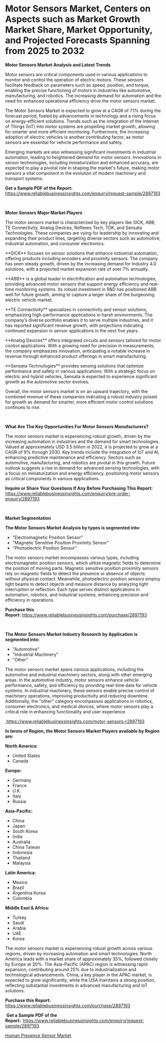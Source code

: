 <p><h1>Motor Sensors Market, Centers on Aspects such as Market Growth Market Share, Market Opportunity, and Projected Forecasts Spanning from 2025 to 2032</h1></p><p><strong>Motor Sensors Market Analysis and Latest Trends</strong></p>
<p><p>Motor sensors are critical components used in various applications to monitor and control the operation of electric motors. These sensors facilitate feedback on parameters such as speed, position, and torque, enabling the precise functioning of motors in industries like automotive, manufacturing, and robotics. The increasing demand for automation and the need for enhanced operational efficiency drive the motor sensors market.</p><p>The Motor Sensors Market is expected to grow at a CAGR of 7.1% during the forecast period, fueled by advancements in technology and a rising focus on energy-efficient solutions. Trends such as the integration of the Internet of Things (IoT) into motor systems are propelling market growth, allowing for smarter and more efficient monitoring. Furthermore, the increasing adoption of electric vehicles is another contributing factor, as motor sensors are essential for vehicle performance and safety.</p><p>Emerging markets are also witnessing significant investments in industrial automation, leading to heightened demand for motor sensors. Innovations in sensor technologies, including miniaturization and enhanced accuracy, are expected to play a pivotal role in shaping the market's future, making motor sensors a vital component in the evolution of modern machinery and transport systems.</p></p>
<p><strong>Get a Sample PDF of the Report:&nbsp;</strong> <a href="https://www.reliablebusinessinsights.com/enquiry/request-sample/2897193?utm_campaign=3283&utm_medium=2&utm_source=Github&utm_content=ia&utm_term=15032025&utm_id=motor-sensors">https://www.reliablebusinessinsights.com/enquiry/request-sample/2897193</a></p>
<p>&nbsp;</p>
<p><strong>Motor Sensors Major Market Players</strong></p>
<p><p>The motor sensors market is characterized by key players like SICK, ABB, TE Connectivity, Analog Devices, Reflexes Tech, TDK, and Sensata Technologies. These companies are vying for leadership by innovating and expanding their product lines, targeting diverse sectors such as automotive, industrial automation, and consumer electronics.</p><p>**SICK** focuses on sensor solutions that enhance industrial automation, offering products including encoders and proximity sensors. The company has seen steady growth, driven by the increasing demand for Industry 4.0 solutions, with a projected market expansion rate of over 7% annually.</p><p>**ABB** is a global leader in electrification and automation technologies, providing advanced motor sensors that support energy efficiency and real-time monitoring systems. Its robust investment in R&D has positioned ABB well for future growth, aiming to capture a larger share of the burgeoning electric vehicle market.</p><p>**TE Connectivity** specializes in connectivity and sensor solutions, emphasizing high-performance applications in harsh environments. The company’s diverse portfolio enables it to serve multiple industries, and it has reported significant revenue growth, with projections indicating continued expansion in sensor applications in the next five years.</p><p>**Analog Devices** offers integrated circuits and sensors tailored for motor control applications. With a growing need for precision in measurements, the company emphasizes innovation, anticipating a notable increase in revenue through enhanced product offerings in smart manufacturing.</p><p>**Sensata Technologies** provides sensing solutions that optimize performance and safety in various applications. With a strategic focus on electric and hybrid vehicles, Sensata is expected to experience significant growth as the automotive sector evolves.</p><p>Overall, the motor sensors market is on an upward trajectory, with the combined revenue of these companies indicating a robust industry poised for growth as demand for smarter, more efficient motor control solutions continues to rise.</p></p>
<p>&nbsp;</p>
<p><strong>What Are The Key Opportunities For Motor Sensors Manufacturers?</strong></p>
<p><p>The motor sensors market is experiencing robust growth, driven by the increasing automation in industries and the demand for smart technologies. Valued at approximately USD 3.5 billion in 2022, it is projected to grow at a CAGR of 9% through 2030. Key trends include the integration of IoT and AI, enhancing predictive maintenance and efficiency. Sectors such as automotive, manufacturing, and robotics are pivotal in this growth. Future outlook suggests a rise in demand for advanced sensing technologies, with a focus on miniaturization and energy efficiency, positioning motor sensors as critical components in various applications.</p></p>
<p><strong>Inquire or Share Your Questions If Any Before Purchasing This Report:</strong> <a href="https://www.reliablebusinessinsights.com/enquiry/pre-order-enquiry/2897193?utm_campaign=3283&utm_medium=2&utm_source=Github&utm_content=ia&utm_term=15032025&utm_id=motor-sensors">https://www.reliablebusinessinsights.com/enquiry/pre-order-enquiry/2897193</a></p>
<p>&nbsp;</p>
<p><strong>Market Segmentation</strong></p>
<p><strong>The Motor Sensors Market Analysis by types is segmented into:</strong></p>
<p><ul><li>"Electromagnetic Position Sensor"</li><li>"Magnetic Sensitive Position Proximity Sensor"</li><li>"Photoelectric Position Sensor"</li></ul></p>
<p><p>The motor sensors market encompasses various types, including electromagnetic position sensors, which utilize magnetic fields to determine the position of moving parts. Magnetic sensitive position proximity sensors rely on magnetic fields to detect the presence or absence of objects without physical contact. Meanwhile, photoelectric position sensors employ light beams to detect objects and measure distance by analyzing light interruption or reflection. Each type serves distinct applications in automation, robotics, and industrial systems, enhancing precision and efficiency in operations.</p></p>
<p><strong>Purchase this Report:&nbsp;</strong><a href="https://www.reliablebusinessinsights.com/purchase/2897193?utm_campaign=3283&utm_medium=2&utm_source=Github&utm_content=ia&utm_term=15032025&utm_id=motor-sensors">https://www.reliablebusinessinsights.com/purchase/2897193</a></p>
<p>&nbsp;</p>
<p><strong>The Motor Sensors Market Industry Research by Application is segmented into:</strong></p>
<p><ul><li>"Automotive"</li><li>"Industrial Machinery"</li><li>"Other"</li></ul></p>
<p><p>The motor sensors market spans various applications, including the automotive and industrial machinery sectors, along with other emerging areas. In the automotive industry, motor sensors enhance vehicle performance, safety, and efficiency by providing real-time data for vehicle systems. In industrial machinery, these sensors enable precise control of machinery operations, improving productivity and reducing downtime. Additionally, the "other" category encompasses applications in robotics, consumer electronics, and medical devices, where motor sensors play a critical role in enhancing functionality and user experience.</p></p>
<p><a href="https://www.reliablebusinessinsights.com/motor-sensors-r2897193?utm_campaign=3283&utm_medium=2&utm_source=Github&utm_content=ia&utm_term=15032025&utm_id=motor-sensors">&nbsp;https://www.reliablebusinessinsights.com/motor-sensors-r2897193</a></p>
<p><strong>In terms of Region, the Motor Sensors Market Players available by Region are:</strong></p>
<p>
    <p> <strong> North America: </strong>
        <ul>
            <li>United States</li>
            <li>Canada</li>
        </ul>
        </p> 
    <p> <strong> Europe: </strong>
        <ul>
            <li>Germany</li>
            <li>France</li>
            <li>U.K.</li>
            <li>Italy</li>
            <li>Russia</li>
        </ul>
        </p> 
    <p> <strong> Asia-Pacific: </strong>
        <ul>
            <li>China</li>
            <li>Japan</li>
            <li>South Korea</li>
            <li>India</li>
            <li>Australia</li>
            <li>China Taiwan</li>
            <li>Indonesia</li>
            <li>Thailand</li>
            <li>Malaysia</li>
        </ul>
        </p> 
    <p> <strong> Latin America: </strong>
        <ul>
            <li>Mexico</li>
            <li>Brazil</li>
            <li>Argentina Korea</li>
            <li>Colombia</li>
        </ul>
        </p> 
    <p> <strong> Middle East & Africa: </strong>
        <ul>
            <li>Turkey</li>
            <li>Saudi</li>
            <li>Arabia</li>
            <li>UAE</li>
            <li>Korea</li>
        </ul>
    </p>
    </p>
<p><p>The motor sensors market is experiencing robust growth across various regions, driven by increasing automation and smart technologies. North America leads with a market share of approximately 35%, followed closely by Europe at 30%. The Asia-Pacific (APAC) region is witnessing rapid expansion, contributing around 25% due to industrialization and technological advancements. China, a key player in the APAC market, is expected to grow significantly, while the USA maintains a strong position, reflecting substantial investments in advanced manufacturing and IoT solutions.</p></p>
<p><strong>Purchase this Report: </strong><a href="https://www.reliablebusinessinsights.com/purchase/2897193?utm_campaign=3283&utm_medium=2&utm_source=Github&utm_content=ia&utm_term=15032025&utm_id=motor-sensors">https://www.reliablebusinessinsights.com/purchase/2897193</a></p>
<p>&nbsp;<strong>Get a Sample PDF of the Report:&nbsp;&nbsp;</strong><a href="https://www.reliablebusinessinsights.com/enquiry/request-sample/2897193?utm_campaign=3283&utm_medium=2&utm_source=Github&utm_content=ia&utm_term=15032025&utm_id=motor-sensors">https://www.reliablebusinessinsights.com/enquiry/request-sample/2897193</a></p>
<p><strong></strong></p>
<p><p><a href="https://github.com/saeiddaemo/Market-Research-Report-List-1/blob/main/human-presence-sensor-market.md?utm_campaign=3283&utm_medium=2&utm_source=Github&utm_content=ia&utm_term=15032025&utm_id=motor-sensors">Human Presence Sensor Market</a></p></p>